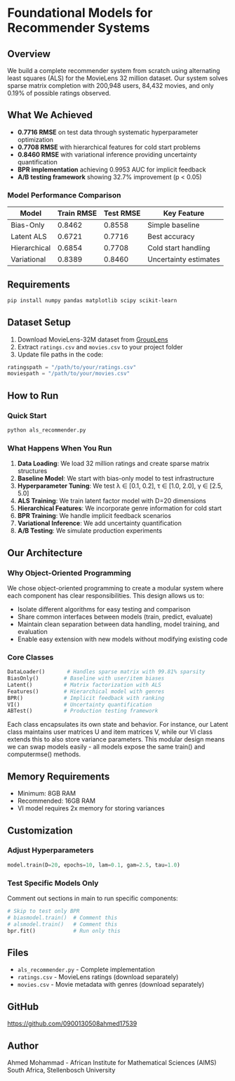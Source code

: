 # Foundational Models for Recommender Systems

## Overview
We build a complete recommender system from scratch using alternating least squares (ALS) for the MovieLens 32 million dataset. Our system solves sparse matrix completion with 200,948 users, 84,432 movies, and only 0.19% of possible ratings observed.

## What We Achieved
* **0.7716 RMSE** on test data through systematic hyperparameter optimization
* **0.7708 RMSE** with hierarchical features for cold start problems
* **0.8460 RMSE** with variational inference providing uncertainty quantification
* **BPR implementation** achieving 0.9953 AUC for implicit feedback
* **A/B testing framework** showing 32.7% improvement (p < 0.05)

### Model Performance Comparison
| Model | Train RMSE | Test RMSE | Key Feature |
|-------|------------|-----------|-------------|
| Bias-Only | 0.8462 | 0.8558 | Simple baseline |
| Latent ALS | 0.6721 | 0.7716 | Best accuracy |
| Hierarchical | 0.6854 | 0.7708 | Cold start handling |
| Variational | 0.8389 | 0.8460 | Uncertainty estimates |

## Requirements
```bash
pip install numpy pandas matplotlib scipy scikit-learn
```

## Dataset Setup
1. Download MovieLens-32M dataset from [GroupLens](https://grouplens.org/datasets/movielens/32m/)
2. Extract `ratings.csv` and `movies.csv` to your project folder
3. Update file paths in the code:
```python
ratingspath = "/path/to/your/ratings.csv"
moviespath = "/path/to/your/movies.csv"
```

## How to Run

### Quick Start
```bash
python als_recommender.py
```

### What Happens When You Run
1. **Data Loading**: We load 32 million ratings and create sparse matrix structures
2. **Baseline Model**: We start with bias-only model to test infrastructure
3. **Hyperparameter Tuning**: We test λ ∈ [0.1, 0.2], τ ∈ [1.0, 2.0], γ ∈ [2.5, 5.0]
4. **ALS Training**: We train latent factor model with D=20 dimensions
5. **Hierarchical Features**: We incorporate genre information for cold start
6. **BPR Training**: We handle implicit feedback scenarios
7. **Variational Inference**: We add uncertainty quantification
8. **A/B Testing**: We simulate production experiments

## Our Architecture

### Why Object-Oriented Programming
We chose object-oriented programming to create a modular system where each component has clear responsibilities. This design allows us to:
- Isolate different algorithms for easy testing and comparison
- Share common interfaces between models (train, predict, evaluate)
- Maintain clean separation between data handling, model training, and evaluation
- Enable easy extension with new models without modifying existing code

### Core Classes
```python
DataLoader()       # Handles sparse matrix with 99.81% sparsity
BiasOnly()        # Baseline with user/item biases
Latent()          # Matrix factorization with ALS
Features()        # Hierarchical model with genres
BPR()             # Implicit feedback with ranking
VI()              # Uncertainty quantification
ABTest()          # Production testing framework
```

Each class encapsulates its own state and behavior. For instance, our Latent class maintains user matrices U and item matrices V, while our VI class extends this to also store variance parameters. This modular design means we can swap models easily - all models expose the same train() and computermse() methods.

## Memory Requirements
* Minimum: 8GB RAM
* Recommended: 16GB RAM
* VI model requires 2x memory for storing variances

## Customization

### Adjust Hyperparameters
```python
model.train(D=20, epochs=10, lam=0.1, gam=2.5, tau=1.0)
```

### Test Specific Models Only
Comment out sections in main to run specific components:
```python
# Skip to test only BPR
# biasmodel.train()  # Comment this
# alsmodel.train()   # Comment this
bpr.fit()            # Run only this
```

## Files
* `als_recommender.py` - Complete implementation
* `ratings.csv` - MovieLens ratings (download separately)
* `movies.csv` - Movie metadata with genres (download separately)

## GitHub
https://github.com/0900130508ahmed17539

## Author
Ahmed Mohammad - African Institute for Mathematical Sciences (AIMS) South Africa, Stellenbosch University
